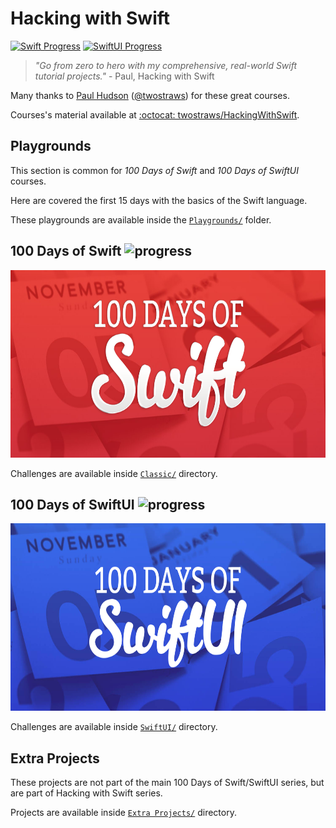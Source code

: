 # Hacking with Swift

[![Swift Progress][swift_progress]][swift_current_day]
[![SwiftUI Progress][swiftui_progress]][swiftui_current_day]

> _"Go from zero to hero with my comprehensive, real-world Swift tutorial projects."_ - Paul, Hacking with Swift

Many thanks to [Paul Hudson](https://twitter.com/twostraws) ([@twostraws](https://github.com/twostraws)) for these great courses.

Courses's material available at [:octocat: twostraws/HackingWithSwift](https://github.com/twostraws/HackingWithSwift).

## Playgrounds

This section is common for _100 Days of Swift_ and _100 Days of SwiftUI_ courses.

Here are covered the first 15 days with the basics of the Swift language.

These playgrounds are available inside the [`Playgrounds/`](Playgrounds) folder.

## 100 Days of Swift <picture><img alt="progress" src="https://progress-bar.xyz/68"></picture>

<p align="center">
 <a href="https://www.hackingwithswift.com/100"><img alt="100 Days of Swift" src="Assets/SwiftBanner@2x.png" height="300"></a>
</p>

Challenges are available inside [`Classic/`](Classic) directory.

## 100 Days of SwiftUI <picture><img alt="progress" src="https://progress-bar.xyz/87"></picture>

<p align="center">
 <a href="https://www.hackingwithswift.com/100/swiftui"><img alt="100 Days of SwiftUI" src="Assets/SwiftUIBanner@2x.png" height="300"></a>
</p>

Challenges are available inside [`SwiftUI/`](SwiftUI) directory.

## Extra Projects

These projects are not part of the main 100 Days of Swift/SwiftUI series, but are part of Hacking with Swift series.

Projects are available inside [`Extra Projects/`](Extra%20Projects) directory.

[swift_current_day]: https://www.hackingwithswift.com/100/68
[swift_progress]: https://img.shields.io/badge/100%20Days%20of%20Swift-68-D64D42
[swiftui_current_day]: https://www.hackingwithswift.com/100/swiftui/87
[swiftui_progress]: https://img.shields.io/badge/100%20Days%20of%20SwiftUI-87-3463DA
